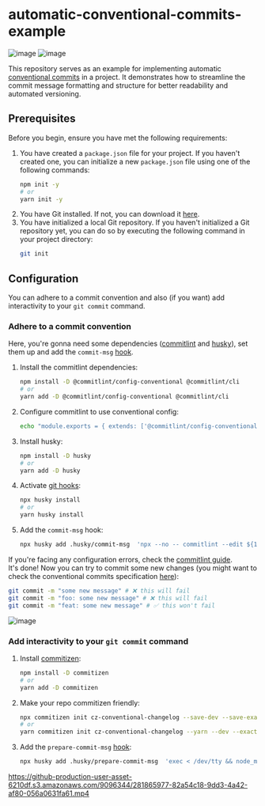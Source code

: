 # automatic-conventional-commits-example
![image](https://img.shields.io/badge/EN-blue?link=.%2FREADME.md)
![image](https://img.shields.io/badge/PT-blue?link=.%2FLEIAME.md)

This repository serves as an example for implementing automatic [conventional commits](https://www.conventionalcommits.org/) in a project. It demonstrates how to streamline the commit message formatting and structure for better readability and automated versioning.

## Prerequisites

Before you begin, ensure you have met the following requirements:

1. You have created a `package.json` file for your project. If you haven't created one, you can initialize a new `package.json` file using one of the following commands:
    ```bash
    npm init -y
    # or
    yarn init -y
    ```
2. You have Git installed. If not, you can download it [here](https://git-scm.com/downloads).
3. You have initialized a local Git repository. If you haven't initialized a Git repository yet, you can do so by executing the following command in your project directory:
    ```bash
    git init
    ```

## Configuration
You can adhere to a commit convention and also (if you want) add interactivity to your `git commit` command.

### Adhere to a commit convention
Here, you're gonna need some dependencies ([commitlint](https://github.com/conventional-changelog/commitlint) and [husky](https://github.com/typicode/husky)), set them up and add the `commit-msg` [hook](https://git-scm.com/docs/githooks#_commit_msg).

1. Install the commitlint dependencies:
    ```bash
    npm install -D @commitlint/config-conventional @commitlint/cli
    # or
    yarn add -D @commitlint/config-conventional @commitlint/cli
    ```
2. Configure commitlint to use conventional config:
    ```bash
    echo "module.exports = { extends: ['@commitlint/config-conventional'] };" > commitlint.config.js
    ```
3. Install husky:
    ```bash
    npm install -D husky
    # or
    yarn add -D husky
    ```
4. Activate [git hooks](https://git-scm.com/docs/githooks):
    ```bash
    npx husky install
    # or
    yarn husky install
    ```
5. Add the `commit-msg` hook:
    ```bash
    npx husky add .husky/commit-msg  'npx --no -- commitlint --edit ${1}'
    ```

If you're facing any configuration errors, check the [commitlint guide](https://commitlint.js.org/#/guides-local-setup).<br/>
It's done! Now you can try to commit some new changes (you might want to check the conventional commits specification [here](https://www.conventionalcommits.org/)):
```bash
git commit -m "some new message" # ❌ this will fail
git commit -m "foo: some new message" # ❌ this will fail
git commit -m "feat: some new message" # ✅ this won't fail
```
![image](https://github.com/victorbadaro/automatic-conventional-commits-example/assets/9096344/20cd75a6-9f71-49fd-930d-6faf0b0c6a0d)

### Add interactivity to your `git commit` command
1. Install [commitizen](https://github.com/commitizen/cz-cli):
    ```bash
    npm install -D commitizen
    # or
    yarn add -D commitizen
    ```
2. Make your repo commitizen friendly:
    ```bash
    npx commitizen init cz-conventional-changelog --save-dev --save-exact
    # or
    yarn commitizen init cz-conventional-changelog --yarn --dev --exact
    ```
3. Add the `prepare-commit-msg` [hook](https://git-scm.com/docs/githooks#_prepare_commit_msg):
    ```bash
    npx husky add .husky/prepare-commit-msg  'exec < /dev/tty && node_modules/.bin/cz --hook || true'
    ```
https://github-production-user-asset-6210df.s3.amazonaws.com/9096344/281865977-82a54c18-9dd3-4a42-af80-056a0631fa61.mp4